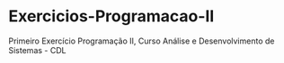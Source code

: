 # Exercicios-Programacao-II
Primeiro Exercício Programação II, Curso Análise e Desenvolvimento de Sistemas - CDL
